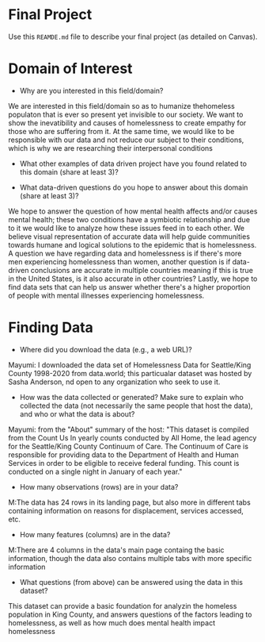 # Final Project
Use this `REAMDE.md` file to describe your final project (as detailed on Canvas).

# Domain of Interest
- Why are you interested in this field/domain?

We are interested in this field/domain so as to humanize thehomeless populaton that is ever so present yet invisible to our society. We want to show the inevatibility and causes of homelessness to create empathy for those who are suffering from it. At the same time, we would like to be responsible with our data and not reduce our subject to their conditions, which is why we are researching their interpersonal conditions
- What other examples of data driven project have you found related to this domain (share at least 3)?

- What data-driven questions do you hope to answer about this domain (share at least 3)?

We hope to answer the question of how mental health affects and/or causes mental health; these two conditions have a symbiotic relationship and due to it we would like to analyze how these issues feed in to each other. We believe visual representation of accurate data will help guide communities towards humane and logical solutions to the epidemic that is homelessness. A question we have regarding data and homelessness is if there's more men experiencing homelessness than women, another question is if data-driven conclusions are accurate in multiple countries meaning if this is true in the United States, is it also accurate in other countries? Lastly, we hope to find data sets that can help us answer whether there's a higher proportion of people with mental illnesses experiencing homelessness. 

# Finding Data
- Where did you download the data (e.g., a web URL)?

Mayumi: I downloaded the data set of Homelessness Data for Seattle/King County 1998-2020 from data.world; this particualar dataset was hosted by Sasha Anderson, nd open to any organization who seek to use it.
- How was the data collected or generated? Make sure to explain who collected the data (not necessarily the same people that host the data), and who or what the data is about?

Mayumi: from the "About" summary of the host: "This dataset is compiled from the Count Us In yearly counts conducted by All Home, the lead agency for the Seattle/King County Continuum of Care. The Continuum of Care is responsible for providing data to the Department of Health and Human Services in order to be eligible to receive federal funding. This count is conducted on a single night in January of each year."
- How many observations (rows) are in your data?

M:The data has 24 rows in its landing page, but also more in different tabs containing information on reasons for displacement, services accessed, etc.
- How many features (columns) are in the data?

M:There are 4 columns in the data's main page containg the basic information, though the data also contains multiple tabs with more specific information
- What questions (from above) can be answered using the data in this dataset?

This dataset can provide a basic foundation for analyzin the homeless population in King County, and answers questions of the factors leading to homelessness, as well as how much does mental health impact homelessness
